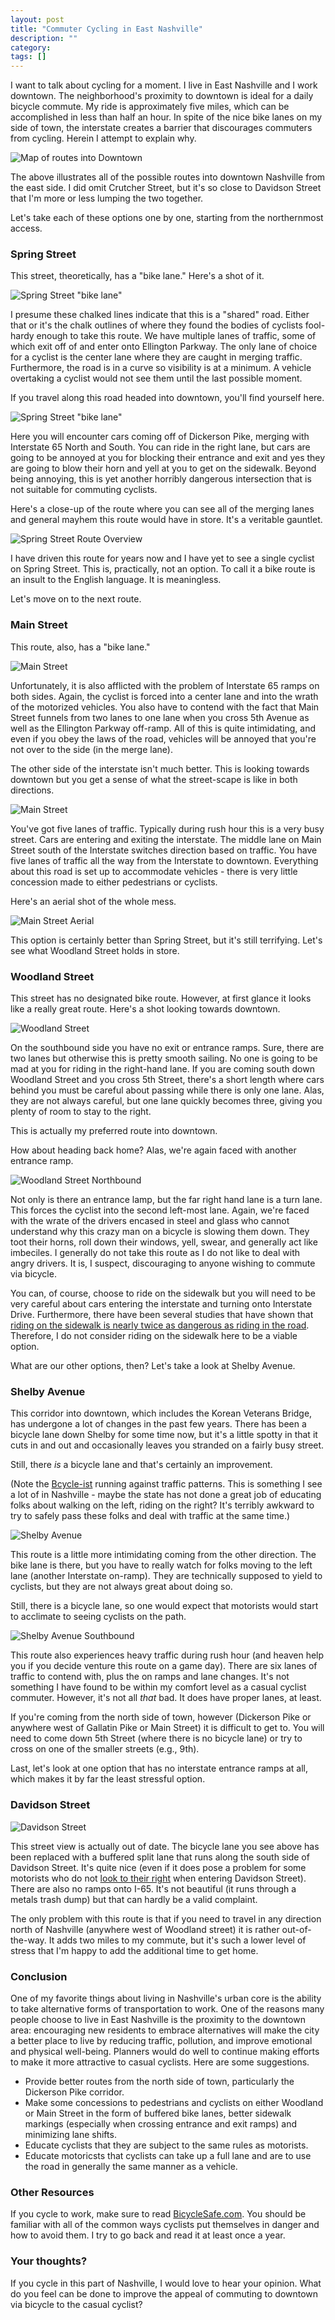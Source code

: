 ```yaml
---
layout: post
title: "Commuter Cycling in East Nashville"
description: ""
category: 
tags: []
---
```

I want to talk about cycling for a moment. I live in East Nashville and I work
downtown. The neighborhood's proximity to downtown is ideal for a daily bicycle
commute. My ride is approximately five miles, which can be accomplished in less
than half an hour. In spite of the nice bike lanes on my side of town, the
interstate creates a barrier that discourages commuters from cycling. Herein I
attempt to explain why.

![Map of routes into Downtown](/img/2016-02-10-commuter-cycling-1-690px.png)

The above illustrates all of the possible routes into downtown Nashville from
the east side. I did omit Crutcher Street, but it's so close to Davidson Street
that I'm more or less lumping the two together.

Let's take each of these options one by one, starting from the northernmost access.

### Spring Street

This street, theoretically, has a "bike lane." Here's a shot of it.

![Spring Street "bike lane"](/img/2016-02-10-commuter-cycling-spring-street.png)

I presume these chalked lines indicate that this is a "shared" road. Either that
or it's the chalk outlines of where they found the bodies of cyclists fool-hardy
enough to take this route. We have multiple lanes of traffic, some of which
exit off of and enter onto Ellington Parkway. The only lane of choice for a
cyclist is the center lane where they are caught in merging traffic.
Furthermore, the road is in a curve so visibility is at a minimum. A vehicle
overtaking a cyclist would not see them until the last possible moment.

If you travel along this road headed into downtown, you'll find yourself here.

![Spring Street "bike lane"](/img/2016-02-10-commuter-cycling-spring-street-2.png)

Here you will encounter cars coming off of Dickerson Pike, merging with
Interstate 65 North and South. You can ride in the right lane, but cars are
going to be annoyed at you for blocking their entrance and exit and yes they are
going to blow their horn and yell at you to get on the sidewalk. Beyond being
annoying, this is yet another horribly dangerous intersection that is not
suitable for commuting cyclists.

Here's a close-up of the route where you can see all of the merging lanes and
general mayhem this route would have in store. It's a veritable gauntlet.

![Spring Street Route Overview](/img/2016-02-10-commuter-cycling-spring-street-route.png)

I have driven this route for years now and I have yet to see a single cyclist on
Spring Street. This is, practically, not an option. To call it a bike route is
an insult to the English language. It is meaningless.

Let's move on to the next route.

### Main Street

This route, also, has a "bike lane."

![Main Street](/img/2016-02-10-commuter-cycling-main-street.png)

Unfortunately, it is also afflicted with the problem of Interstate 65 ramps on
both sides. Again, the cyclist is forced into a center lane and into the wrath
of the motorized vehicles. You also have to contend with the fact that Main
Street funnels from two lanes to one lane when you cross 5th Avenue as well as
the Ellington Parkway off-ramp. All of this is quite intimidating, and even if
you obey the laws of the road, vehicles will be annoyed that you're not over to
the side (in the merge lane).

The other side of the interstate isn't much better. This is looking towards
downtown but you get a sense of what the street-scape is like in both directions.

![Main Street](/img/2016-02-10-commuter-cycling-main-street-2.png)

You've got five lanes of traffic. Typically during rush hour this is a very busy
street. Cars are entering and exiting the interstate. The middle lane on Main
Street south of the Interstate switches direction based on traffic. You have
five lanes of traffic all the way from the Interstate to downtown. Everything
about this road is set up to accommodate vehicles - there is very little
concession made to either pedestrians or cyclists.

Here's an aerial shot of the whole mess.

![Main Street Aerial](/img/2016-02-10-commuter-cycling-main-street-overview.png)

This option is certainly better than Spring Street, but it's still terrifying.
Let's see what Woodland Street holds in store.

### Woodland Street

This street has no designated bike route. However, at first glance it looks like
a really great route. Here's a shot looking towards downtown.

![Woodland Street](/img/2016-02-10-commuter-cycling-woodland-st.png)

On the southbound side you have no exit or entrance ramps. Sure, there are two
lanes but otherwise this is pretty smooth sailing. No one is going to be mad at
you for riding in the right-hand lane. If you are coming south down Woodland
Street and you cross 5th Street, there's a short length where cars behind you
must be careful about passing while there is only one lane. Alas, they are not
always careful, but one lane quickly becomes three, giving you plenty of room to
stay to the right.

This is actually my preferred route into downtown.

How about heading back home? Alas, we're again faced with another entrance ramp.

![Woodland Street Northbound](/img/2016-02-10-commuter-cycling-woodland-st-northbound.png)

Not only is there an entrance lamp, but the far right hand lane is a turn lane.
This forces the cyclist into the second left-most lane. Again, we're faced with
the wrate of the drivers encased in steel and glass who cannot understand why
this crazy man on a bicycle is slowing them down. They toot their horns, roll
down their windows, yell, swear, and generally act like imbeciles. I generally
do not take this route as I do not like to deal with angry drivers. It is, I
suspect, discouraging to anyone wishing to commute via bicycle.

You can, of course, choose to ride on the sidewalk but you will need to be very
careful about cars entering the interstate and turning onto Interstate Drive.
Furthermore, there have been several studies that have shown that [riding on the
sidewalk is nearly twice as dangerous as riding in the
road](http://www.bicyclinglife.com/Library/riskfactors.htm). Therefore, I do not
consider riding on the sidewalk here to be a viable option.

What are our other options, then? Let's take a look at Shelby Avenue.

### Shelby Avenue

This corridor into downtown, which includes the Korean Veterans Bridge, has
undergone a lot of changes in the past few years. There has been a bicycle lane
down Shelby for some time now, but it's a little spotty in that it cuts in and
out and occasionally leaves you stranded on a fairly busy street.

Still, there _is_ a bicycle lane and that's certainly an improvement.

(Note the [Bcycle-ist](https://nashville.bcycle.com/) running against traffic
patterns. This is something I see a lot of in Nashville - maybe the state
has not done a great job of educating folks about walking on the left, riding
on the right? It's terribly awkward to try to safely pass these folks and deal
with traffic at the same time.)

![Shelby Avenue](/img/2016-02-10-commuter-cycling-shelby-avenue.png)

This route is a little more intimidating coming from the other direction. The
bike lane is there, but you have to really watch for folks moving to the left
lane (another Interstate on-ramp). They are technically supposed to yield to
cyclists, but they are not always great about doing so.

Still, there is a bicycle lane, so one would expect that motorists would start
to acclimate to seeing cyclists on the path.

![Shelby Avenue Southbound](/img/2016-02-10-commuter-cycling-shelby-avenue-southbound.png)

This route also experiences heavy traffic during rush hour (and heaven help you
if you decide venture this route on a game day). There are six lanes of traffic to contend
with, plus the on ramps and lane changes. It's not something I have found to be
within my comfort level as a casual cyclist commuter. However, it's not all
*that* bad. It does have proper lanes, at least.

If you're coming from the north side of town, however (Dickerson Pike or
anywhere west of Gallatin Pike or Main Street) it is difficult to get to. You
will need to come down 5th Street (where there is no bicycle lane) or try to
cross on one of the smaller streets (e.g., 9th).

Last, let's look at one option that has no interstate entrance ramps at all,
which makes it by far the least stressful option.

### Davidson Street

![Davidson Street](/img/2016-02-10-commuter-cycling-davidson-street.png)

This street view is actually out of date. The bicycle lane you see above has
been replaced with a buffered split lane that runs along the south side of
Davidson Street. It's quite nice (even if it does pose a problem for some
motorists who do not [look to their
right](https://www.youtube.com/watch?v=QZJ9UwSN9jM&feature=youtu.be) when
entering Davidson Street). There are also no ramps onto I-65. It's not beautiful
(it runs through a metals trash dump) but that can hardly be a valid complaint.

The only problem with this route is that if you need to travel in any direction
north of Nashville (anywhere west of Woodland street) it is rather
out-of-the-way. It adds two miles to my commute, but it's such a lower level of
stress that I'm happy to add the additional time to get home.

### Conclusion

One of my favorite things about living in Nashville's urban core is the ability
to take alternative forms of transportation to work. One of the reasons many people
choose to live in East Nashville is the proximity to the downtown area:
encouraging new residents to embrace alternatives will make the city a better
place to live by reducing traffic, pollution, and improve emotional and physical
well-being. Planners would do well to continue making efforts to make it more
attractive to casual cyclists. Here are some suggestions.

* Provide better routes from the north side of town, particularly the Dickerson
  Pike corridor.
* Make some concessions to pedestrians and cyclists on either Woodland or Main
  Street in the form of buffered bike lanes, better sidewalk markings
  (especially when crossing entrance and exit ramps) and minimizing lane shifts.
* Educate cyclists that they are subject to the same rules as motorists.
* Educate motoricsts that cyclists can take up a full lane and are to use the
  road in generally the same manner as a vehicle.

### Other Resources

If you cycle to work, make sure to read [BicycleSafe.com](http://bicyclesafe.com/).
You should be familiar with all of the common ways cyclists put themselves in
danger and how to avoid them. I try to go back and read it at least once a year.

### Your thoughts?

If you cycle in this part of Nashville, I would love to hear your opinion. What
do you feel can be done to improve the appeal of commuting to downtown via
bicycle to the casual cyclist?
